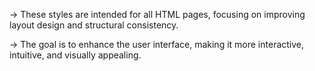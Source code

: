 -> These styles are intended for all HTML pages, focusing on improving layout design and structural consistency. 

-> The goal is to enhance the user interface, making it more interactive, intuitive, and visually appealing.
